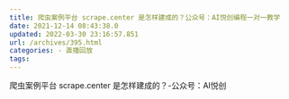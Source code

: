 ```yaml
---
title: 爬虫案例平台 scrape.center 是怎样建成的？公众号：AI悦创编程一对一教学
date: 2021-12-14 08:43:38.0
updated: 2022-03-30 23:16:57.851
url: /archives/395.html
categories: - 直播回放
tags: 
---
```




爬虫案例平台 scrape.center 是怎样建成的？-公众号：AI悦创